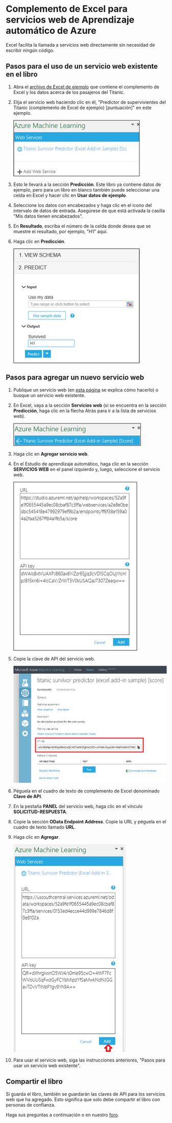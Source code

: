 <properties
	pageTitle="Complemento de Excel para los servicios web de Aprendizaje automático | Microsoft Azure"
	description="Uso de los servicios web de Aprendizaje automático de Azure directamente en Excel sin escribir código."
	services="machine-learning"
	documentationCenter=""
	authors="tedway"
	manager="paulettm"
	editor="cgronlun"
    tags=""/>

<tags
	ms.service="machine-learning"
    	ms.devlang="na"
	ms.topic="article"
	ms.tgt_pltfrm="na"
	ms.workload="data-services"
	ms.date="02/12/2016"
	ms.author="tedway;garye" />

# Complemento de Excel para servicios web de Aprendizaje automático de Azure

Excel facilita la llamada a servicios web directamente sin necesidad de escribir ningún código.

## Pasos para el uso de un servicio web existente en el libro

1. Abra el [archivo de Excel de ejemplo](http://aka.ms/amlexcel-sample-2) que contiene el complemento de Excel y los datos acerca de los pasajeros del Titanic.
2. Elija el servicio web haciendo clic en él, "Predictor de supervivientes del Titanic (complemento de Excel de ejemplo) [puntuación]" en este ejemplo.

    ![Seleccionar un servicio web][01]

3. Esto le llevará a la sección **Predicción**. Este libro ya contiene datos de ejemplo, pero para un libro en blanco también puede seleccionar una celda en Excel y hacer clic en **Usar datos de ejemplo**.
4. Seleccione los datos con encabezados y haga clic en el icono del intervalo de datos de entrada. Asegúrese de que está activada la casilla "Mis datos tienen encabezados".
5. En **Resultado**, escriba el número de la celda donde desea que se muestre el resultado, por ejemplo, "H1" aquí.
6. Haga clic en **Predicción**.

	![Sección Predicción][02]

## Pasos para agregar un nuevo servicio web

1. Publique un servicio web (en [esta página](machine-learning-walkthrough-5-publish-web-service.md) se explica cómo hacerlo) o busque un servicio web existente.
2. En Excel, vaya a la sección **Servicios web** (si se encuentra en la sección **Predicción**, haga clic en la flecha Atrás para ir a la lista de servicios web).

	![Ir a la selección de servicio web][03]

3. Haga clic en **Agregar servicio web**.
4. En el Estudio de aprendizaje automático, haga clic en la sección **SERVICIOS WEB** en el panel izquierdo y, luego, seleccione el servicio web.

	![Seleccionar servicio web de Studio][04]

5. Copie la clave de API del servicio web.

	![Clave de API de Studio][05]

6. Péguela en el cuadro de texto de complemento de Excel denominado **Clave de API**.
7. En la pestaña **PANEL** del servicio web, haga clic en el vínculo **SOLICITUD-RESPUESTA**.
8. Copie la sección **OData Endpoint Address**. Copie la URL y péguela en el cuadro de texto llamado **URL**.
9. Haga clic en **Agregar**.

	![URL y clave de API][06]

10.	Para usar el servicio web, siga las instrucciones anteriores, "Pasos para usar un servicio web existente".

## Compartir el libro

Si guarda el libro, también se guardarán las claves de API para los servicios web que ha agregado. Esto significa que solo debe compartir el libro con personas de confianza.

Haga sus preguntas a continuación o en nuestro [foro](http://go.microsoft.com/fwlink/?LinkID=403669&clcid=0x409).

[01]: ./media/machine-learning-excel-add-in-for-web-services/image1.png
[02]: ./media/machine-learning-excel-add-in-for-web-services/image2.png
[03]: ./media/machine-learning-excel-add-in-for-web-services/image3.png
[04]: ./media/machine-learning-excel-add-in-for-web-services/image4.png
[05]: ./media/machine-learning-excel-add-in-for-web-services/image5.png
[06]: ./media/machine-learning-excel-add-in-for-web-services/image6.png

<!---HONumber=AcomDC_0218_2016-->